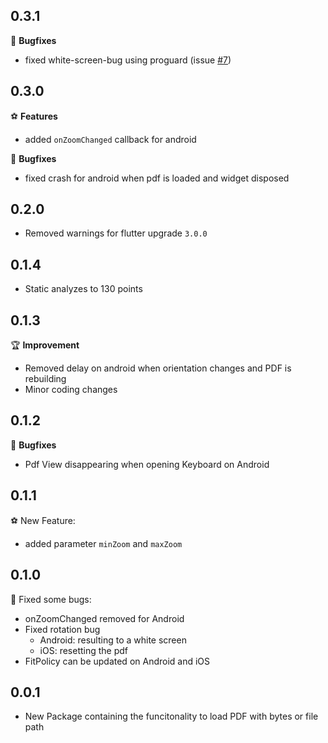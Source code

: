 ## 0.3.1

🐛 **Bugfixes**

* fixed white-screen-bug using proguard (issue [#7](https://github.com/alhappler/alh_pdf_view/issues/7))

## 0.3.0

⚽️ **Features**

* added `onZoomChanged` callback for android

🐛 **Bugfixes**

* fixed crash for android when pdf is loaded and widget disposed

## 0.2.0

* Removed warnings for flutter upgrade `3.0.0`

## 0.1.4

* Static analyzes to 130 points

## 0.1.3

🏆 **Improvement**

* Removed delay on android when orientation changes and PDF is rebuilding
* Minor coding changes

## 0.1.2

🐛 **Bugfixes**

* Pdf View disappearing when opening Keyboard on Android

## 0.1.1

⚽️ New Feature:

* added parameter `minZoom` and `maxZoom`

## 0.1.0

🐛 Fixed some bugs:

* onZoomChanged removed for Android
* Fixed rotation bug
    * Android: resulting to a white screen
    * iOS: resetting the pdf
* FitPolicy can be updated on Android and iOS

## 0.0.1

* New Package containing the funcitonality to load PDF with bytes or file path
